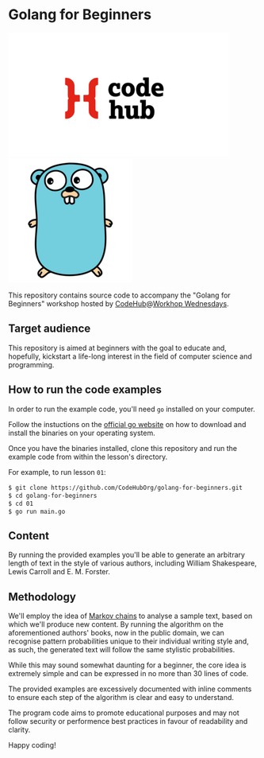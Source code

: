 # Golang for Beginners

![Code Hub Logo](codehub.png "CodeHub") ![Gopher Mascot](gopher.png "Gopher")

This repository contains source code to accompany the "Golang for Beginners" workshop hosted by [CodeHub](https://www.codehub.org.uk/)@[Workhop Wednesdays](https://www.meetup.com/codehub-bristol/).

## Target audience
This repository is aimed at beginners with the goal to educate and, hopefully, kickstart a life-long interest in the field of computer science and programming. 

## How to run the code examples
In order to run the example code, you'll need `go` installed on your computer.

Follow the instuctions on the [official go website](https://go.dev/) on how to download and install the binaries on your operating system.

Once you have the binaries installed, clone this repository and run the example code from within the lesson's directory.

For example, to run lesson `01`:
```console
$ git clone https://github.com/CodeHubOrg/golang-for-beginners.git
$ cd golang-for-beginners
$ cd 01
$ go run main.go
```

## Content
By running the provided examples you'll be able to generate an arbitrary length of text in the style of various authors, including William Shakespeare, Lewis Carroll and E. M. Forster.

## Methodology
We'll employ the idea of [Markov chains](https://en.wikipedia.org/wiki/Markov_chain) to analyse a sample text, based on which we'll produce new content. By running the algorithm on the aforementioned authors' books, now in the public domain, we can recognise pattern probabilities unique to their individual writing style and, as such, the generated text will follow the same stylistic probabilities.

While this may sound somewhat daunting for a beginner, the core idea is extremely simple and can be expressed in no more than 30 lines of code. 

The provided examples are excessively documented with inline comments to ensure each step of the algorithm is clear and easy to understand.

The program code aims to promote educational purposes and may not follow security or performence best practices in favour of readability and clarity.

Happy coding!
